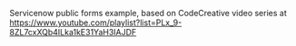 Servicenow public forms example, based on CodeCreative video series at https://www.youtube.com/playlist?list=PLx_9-8ZL7cxXQb4ILka1kE31YaH3IAJDF
